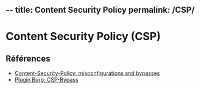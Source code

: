 --
title: Content Security Policy
permalink: /CSP/
--

# Content Security Policy (CSP)

## Références
- [Content-Security-Policy: misconfigurations and bypasses](https://blog.compass-security.com/2016/06/content-security-policy-misconfigurations-and-bypasses/)
- [Plugin Burp: CSP-Bypass](https://github.com/PortSwigger/csp-bypass)
